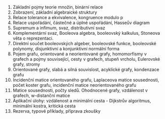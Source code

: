 1. Základní pojmy teorie množin, binární relace 
2. Zobrazení, základní algebraické struktury
3. Relace tolerance a ekvivalence, kongruence modulo p
4. Relace uspořádání, částečné a úplné uspořádání, Hasseův diagram
5. Supremum a infimum, svaz, distributivní svaz  
6. Komplementární svaz, Booleova algebra, booleovský kalkulus, Stoneova věta o reprezentaci.
7. Direktní součet booleovských algeber, booleovské funkce, booleovské polynomy, disjunktivní a konjunktivní normální forma
8. Pojem grafu, orientované a neorientované grafy, homomorfismy v grafech a pojmy související, cesty v grafech, stupeň vrcholu, Eulerovské grafy, stromy
9. Orientované grafy, slabá a silná souvislost, acyklické grafy, kondenzace grafu  
10. Incidenční matice orientovaného grafu, Laplaceova matice sousednosti, počet koster grafu, incidenční matice neorientovaného grafu  
11. Matice sousednosti, počty sledů. Ohodnocené grafy, vzdálenost v grafech, w-distanční matice
12. Aplikační úlohy: vzdálenost a minimální cesta - Dijkstrův algoritmus, minimální kostra, kritická cesta
13. Rezerva, typové příklady, příprava zkoušky